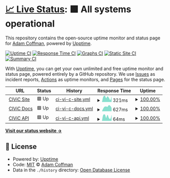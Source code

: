# [📈 Live Status](https://acoffman.github.io/civic-status): <!--live status--> **🟩 All systems operational**

This repository contains the open-source uptime monitor and status page for [Adam Coffman](adamcoffman.dev), powered by [Upptime](https://github.com/upptime/upptime).

[![Uptime CI](https://github.com/acoffman/civic-status/workflows/Uptime%20CI/badge.svg)](https://github.com/acoffman/civic-status/actions?query=workflow%3A%22Uptime+CI%22)
[![Response Time CI](https://github.com/acoffman/civic-status/workflows/Response%20Time%20CI/badge.svg)](https://github.com/acoffman/civic-status/actions?query=workflow%3A%22Response+Time+CI%22)
[![Graphs CI](https://github.com/acoffman/civic-status/workflows/Graphs%20CI/badge.svg)](https://github.com/acoffman/civic-status/actions?query=workflow%3A%22Graphs+CI%22)
[![Static Site CI](https://github.com/acoffman/civic-status/workflows/Static%20Site%20CI/badge.svg)](https://github.com/acoffman/civic-status/actions?query=workflow%3A%22Static+Site+CI%22)
[![Summary CI](https://github.com/acoffman/civic-status/workflows/Summary%20CI/badge.svg)](https://github.com/acoffman/civic-status/actions?query=workflow%3A%22Summary+CI%22)

With [Upptime](https://upptime.js.org), you can get your own unlimited and free uptime monitor and status page, powered entirely by a GitHub repository. We use [Issues](https://github.com/acoffman/civic-status/issues) as incident reports, [Actions](https://github.com/acoffman/civic-status/actions) as uptime monitors, and [Pages](https://acoffman.github.io/civic-status) for the status page.

<!--start: status pages-->
<!-- This summary is generated by Upptime (https://github.com/upptime/upptime) -->
<!-- Do not edit this manually, your changes will be overwritten -->
<!-- prettier-ignore -->
| URL | Status | History | Response Time | Uptime |
| --- | ------ | ------- | ------------- | ------ |
| <img alt="" src="https://icons.duckduckgo.com/ip3/civicdb.org.ico" height="13"> [CIViC Site](https://civicdb.org) | 🟩 Up | [ci-vi-c-site.yml](https://github.com/acoffman/civic-status/commits/HEAD/history/ci-vi-c-site.yml) | <details><summary><img alt="Response time graph" src="./graphs/ci-vi-c-site/response-time-week.png" height="20"> 321ms</summary><br><a href="https://status.adamcoffman.dev/history/ci-vi-c-site"><img alt="Response time 327" src="https://img.shields.io/endpoint?url=https%3A%2F%2Fraw.githubusercontent.com%2Facoffman%2Fcivic-status%2FHEAD%2Fapi%2Fci-vi-c-site%2Fresponse-time.json"></a><br><a href="https://status.adamcoffman.dev/history/ci-vi-c-site"><img alt="24-hour response time 374" src="https://img.shields.io/endpoint?url=https%3A%2F%2Fraw.githubusercontent.com%2Facoffman%2Fcivic-status%2FHEAD%2Fapi%2Fci-vi-c-site%2Fresponse-time-day.json"></a><br><a href="https://status.adamcoffman.dev/history/ci-vi-c-site"><img alt="7-day response time 321" src="https://img.shields.io/endpoint?url=https%3A%2F%2Fraw.githubusercontent.com%2Facoffman%2Fcivic-status%2FHEAD%2Fapi%2Fci-vi-c-site%2Fresponse-time-week.json"></a><br><a href="https://status.adamcoffman.dev/history/ci-vi-c-site"><img alt="30-day response time 370" src="https://img.shields.io/endpoint?url=https%3A%2F%2Fraw.githubusercontent.com%2Facoffman%2Fcivic-status%2FHEAD%2Fapi%2Fci-vi-c-site%2Fresponse-time-month.json"></a><br><a href="https://status.adamcoffman.dev/history/ci-vi-c-site"><img alt="1-year response time 327" src="https://img.shields.io/endpoint?url=https%3A%2F%2Fraw.githubusercontent.com%2Facoffman%2Fcivic-status%2FHEAD%2Fapi%2Fci-vi-c-site%2Fresponse-time-year.json"></a></details> | <details><summary><a href="https://status.adamcoffman.dev/history/ci-vi-c-site">100.00%</a></summary><a href="https://status.adamcoffman.dev/history/ci-vi-c-site"><img alt="All-time uptime 100.00%" src="https://img.shields.io/endpoint?url=https%3A%2F%2Fraw.githubusercontent.com%2Facoffman%2Fcivic-status%2FHEAD%2Fapi%2Fci-vi-c-site%2Fuptime.json"></a><br><a href="https://status.adamcoffman.dev/history/ci-vi-c-site"><img alt="24-hour uptime 100.00%" src="https://img.shields.io/endpoint?url=https%3A%2F%2Fraw.githubusercontent.com%2Facoffman%2Fcivic-status%2FHEAD%2Fapi%2Fci-vi-c-site%2Fuptime-day.json"></a><br><a href="https://status.adamcoffman.dev/history/ci-vi-c-site"><img alt="7-day uptime 100.00%" src="https://img.shields.io/endpoint?url=https%3A%2F%2Fraw.githubusercontent.com%2Facoffman%2Fcivic-status%2FHEAD%2Fapi%2Fci-vi-c-site%2Fuptime-week.json"></a><br><a href="https://status.adamcoffman.dev/history/ci-vi-c-site"><img alt="30-day uptime 100.00%" src="https://img.shields.io/endpoint?url=https%3A%2F%2Fraw.githubusercontent.com%2Facoffman%2Fcivic-status%2FHEAD%2Fapi%2Fci-vi-c-site%2Fuptime-month.json"></a><br><a href="https://status.adamcoffman.dev/history/ci-vi-c-site"><img alt="1-year uptime 100.00%" src="https://img.shields.io/endpoint?url=https%3A%2F%2Fraw.githubusercontent.com%2Facoffman%2Fcivic-status%2FHEAD%2Fapi%2Fci-vi-c-site%2Fuptime-year.json"></a></details>
| <img alt="" src="https://icons.duckduckgo.com/ip3/docs.civicdb.org.ico" height="13"> [CIViC Docs](https://docs.civicdb.org) | 🟩 Up | [ci-vi-c-docs.yml](https://github.com/acoffman/civic-status/commits/HEAD/history/ci-vi-c-docs.yml) | <details><summary><img alt="Response time graph" src="./graphs/ci-vi-c-docs/response-time-week.png" height="20"> 627ms</summary><br><a href="https://status.adamcoffman.dev/history/ci-vi-c-docs"><img alt="Response time 591" src="https://img.shields.io/endpoint?url=https%3A%2F%2Fraw.githubusercontent.com%2Facoffman%2Fcivic-status%2FHEAD%2Fapi%2Fci-vi-c-docs%2Fresponse-time.json"></a><br><a href="https://status.adamcoffman.dev/history/ci-vi-c-docs"><img alt="24-hour response time 457" src="https://img.shields.io/endpoint?url=https%3A%2F%2Fraw.githubusercontent.com%2Facoffman%2Fcivic-status%2FHEAD%2Fapi%2Fci-vi-c-docs%2Fresponse-time-day.json"></a><br><a href="https://status.adamcoffman.dev/history/ci-vi-c-docs"><img alt="7-day response time 627" src="https://img.shields.io/endpoint?url=https%3A%2F%2Fraw.githubusercontent.com%2Facoffman%2Fcivic-status%2FHEAD%2Fapi%2Fci-vi-c-docs%2Fresponse-time-week.json"></a><br><a href="https://status.adamcoffman.dev/history/ci-vi-c-docs"><img alt="30-day response time 593" src="https://img.shields.io/endpoint?url=https%3A%2F%2Fraw.githubusercontent.com%2Facoffman%2Fcivic-status%2FHEAD%2Fapi%2Fci-vi-c-docs%2Fresponse-time-month.json"></a><br><a href="https://status.adamcoffman.dev/history/ci-vi-c-docs"><img alt="1-year response time 591" src="https://img.shields.io/endpoint?url=https%3A%2F%2Fraw.githubusercontent.com%2Facoffman%2Fcivic-status%2FHEAD%2Fapi%2Fci-vi-c-docs%2Fresponse-time-year.json"></a></details> | <details><summary><a href="https://status.adamcoffman.dev/history/ci-vi-c-docs">100.00%</a></summary><a href="https://status.adamcoffman.dev/history/ci-vi-c-docs"><img alt="All-time uptime 100.00%" src="https://img.shields.io/endpoint?url=https%3A%2F%2Fraw.githubusercontent.com%2Facoffman%2Fcivic-status%2FHEAD%2Fapi%2Fci-vi-c-docs%2Fuptime.json"></a><br><a href="https://status.adamcoffman.dev/history/ci-vi-c-docs"><img alt="24-hour uptime 100.00%" src="https://img.shields.io/endpoint?url=https%3A%2F%2Fraw.githubusercontent.com%2Facoffman%2Fcivic-status%2FHEAD%2Fapi%2Fci-vi-c-docs%2Fuptime-day.json"></a><br><a href="https://status.adamcoffman.dev/history/ci-vi-c-docs"><img alt="7-day uptime 100.00%" src="https://img.shields.io/endpoint?url=https%3A%2F%2Fraw.githubusercontent.com%2Facoffman%2Fcivic-status%2FHEAD%2Fapi%2Fci-vi-c-docs%2Fuptime-week.json"></a><br><a href="https://status.adamcoffman.dev/history/ci-vi-c-docs"><img alt="30-day uptime 100.00%" src="https://img.shields.io/endpoint?url=https%3A%2F%2Fraw.githubusercontent.com%2Facoffman%2Fcivic-status%2FHEAD%2Fapi%2Fci-vi-c-docs%2Fuptime-month.json"></a><br><a href="https://status.adamcoffman.dev/history/ci-vi-c-docs"><img alt="1-year uptime 100.00%" src="https://img.shields.io/endpoint?url=https%3A%2F%2Fraw.githubusercontent.com%2Facoffman%2Fcivic-status%2FHEAD%2Fapi%2Fci-vi-c-docs%2Fuptime-year.json"></a></details>
| <img alt="" src="https://icons.duckduckgo.com/ip3/civicdb.org.ico" height="13"> [CIViC API](https://civicdb.org/api/graphiql) | 🟩 Up | [ci-vi-c-api.yml](https://github.com/acoffman/civic-status/commits/HEAD/history/ci-vi-c-api.yml) | <details><summary><img alt="Response time graph" src="./graphs/ci-vi-c-api/response-time-week.png" height="20"> 64ms</summary><br><a href="https://status.adamcoffman.dev/history/ci-vi-c-api"><img alt="Response time 64" src="https://img.shields.io/endpoint?url=https%3A%2F%2Fraw.githubusercontent.com%2Facoffman%2Fcivic-status%2FHEAD%2Fapi%2Fci-vi-c-api%2Fresponse-time.json"></a><br><a href="https://status.adamcoffman.dev/history/ci-vi-c-api"><img alt="24-hour response time 82" src="https://img.shields.io/endpoint?url=https%3A%2F%2Fraw.githubusercontent.com%2Facoffman%2Fcivic-status%2FHEAD%2Fapi%2Fci-vi-c-api%2Fresponse-time-day.json"></a><br><a href="https://status.adamcoffman.dev/history/ci-vi-c-api"><img alt="7-day response time 64" src="https://img.shields.io/endpoint?url=https%3A%2F%2Fraw.githubusercontent.com%2Facoffman%2Fcivic-status%2FHEAD%2Fapi%2Fci-vi-c-api%2Fresponse-time-week.json"></a><br><a href="https://status.adamcoffman.dev/history/ci-vi-c-api"><img alt="30-day response time 73" src="https://img.shields.io/endpoint?url=https%3A%2F%2Fraw.githubusercontent.com%2Facoffman%2Fcivic-status%2FHEAD%2Fapi%2Fci-vi-c-api%2Fresponse-time-month.json"></a><br><a href="https://status.adamcoffman.dev/history/ci-vi-c-api"><img alt="1-year response time 64" src="https://img.shields.io/endpoint?url=https%3A%2F%2Fraw.githubusercontent.com%2Facoffman%2Fcivic-status%2FHEAD%2Fapi%2Fci-vi-c-api%2Fresponse-time-year.json"></a></details> | <details><summary><a href="https://status.adamcoffman.dev/history/ci-vi-c-api">100.00%</a></summary><a href="https://status.adamcoffman.dev/history/ci-vi-c-api"><img alt="All-time uptime 100.00%" src="https://img.shields.io/endpoint?url=https%3A%2F%2Fraw.githubusercontent.com%2Facoffman%2Fcivic-status%2FHEAD%2Fapi%2Fci-vi-c-api%2Fuptime.json"></a><br><a href="https://status.adamcoffman.dev/history/ci-vi-c-api"><img alt="24-hour uptime 100.00%" src="https://img.shields.io/endpoint?url=https%3A%2F%2Fraw.githubusercontent.com%2Facoffman%2Fcivic-status%2FHEAD%2Fapi%2Fci-vi-c-api%2Fuptime-day.json"></a><br><a href="https://status.adamcoffman.dev/history/ci-vi-c-api"><img alt="7-day uptime 100.00%" src="https://img.shields.io/endpoint?url=https%3A%2F%2Fraw.githubusercontent.com%2Facoffman%2Fcivic-status%2FHEAD%2Fapi%2Fci-vi-c-api%2Fuptime-week.json"></a><br><a href="https://status.adamcoffman.dev/history/ci-vi-c-api"><img alt="30-day uptime 100.00%" src="https://img.shields.io/endpoint?url=https%3A%2F%2Fraw.githubusercontent.com%2Facoffman%2Fcivic-status%2FHEAD%2Fapi%2Fci-vi-c-api%2Fuptime-month.json"></a><br><a href="https://status.adamcoffman.dev/history/ci-vi-c-api"><img alt="1-year uptime 100.00%" src="https://img.shields.io/endpoint?url=https%3A%2F%2Fraw.githubusercontent.com%2Facoffman%2Fcivic-status%2FHEAD%2Fapi%2Fci-vi-c-api%2Fuptime-year.json"></a></details>

<!--end: status pages-->

[**Visit our status website →**](https://acoffman.github.io/civic-status)

## 📄 License

- Powered by: [Upptime](https://github.com/upptime/upptime)
- Code: [MIT](./LICENSE) © [Adam Coffman](adamcoffman.dev)
- Data in the `./history` directory: [Open Database License](https://opendatacommons.org/licenses/odbl/1-0/)
